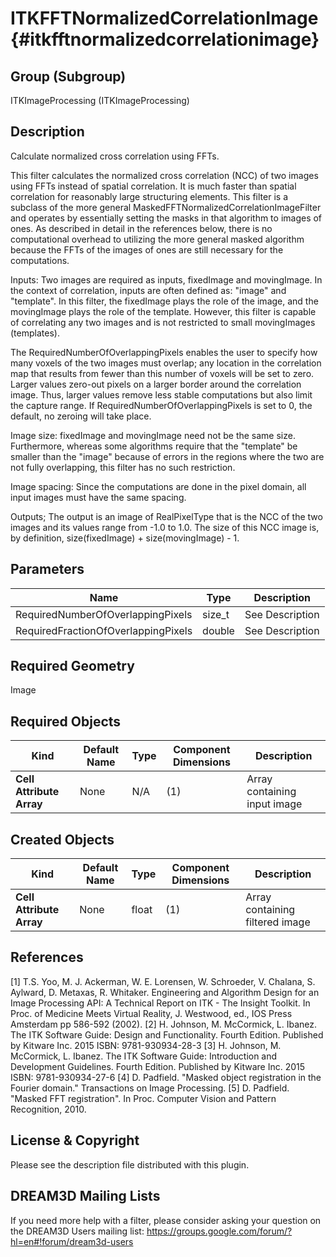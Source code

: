 ITKFFTNormalizedCorrelationImage {#itkfftnormalizedcorrelationimage}
==================================

## Group (Subgroup) ##
ITKImageProcessing (ITKImageProcessing)

## Description ##
Calculate normalized cross correlation using FFTs.

This filter calculates the normalized cross correlation (NCC) of two images
using FFTs instead of spatial correlation. It is much faster than spatial
correlation for reasonably large structuring elements. This filter is a
subclass of the more general MaskedFFTNormalizedCorrelationImageFilter and
operates by essentially setting the masks in that algorithm to images of ones.
As described in detail in the references below, there is no computational
overhead to utilizing the more general masked algorithm because the FFTs of the
images of ones are still necessary for the computations.

Inputs: Two images are required as inputs, fixedImage and movingImage. In the
context of correlation, inputs are often defined as: "image" and "template". In
this filter, the fixedImage plays the role of the image, and the movingImage
plays the role of the template. However, this filter is capable of correlating
any two images and is not restricted to small movingImages (templates).

The RequiredNumberOfOverlappingPixels enables the user to specify how many voxels of the two images must overlap; any location in the correlation map that results from fewer than this number of voxels will be set to zero. Larger values zero-out pixels on a larger border around the correlation image. Thus, larger values remove less stable computations but also limit the capture range. If RequiredNumberOfOverlappingPixels is set to 0, the default, no zeroing will take place.

Image size: fixedImage and movingImage need not be the same size. Furthermore,
whereas some algorithms require that the "template" be smaller than the "image"
because of errors in the regions where the two are not fully overlapping, this
filter has no such restriction.

Image spacing: Since the computations are done in the pixel domain, all input
images must have the same spacing.

Outputs; The output is an image of RealPixelType that is the NCC of the two
images and its values range from -1.0 to 1.0. The size of this NCC image is, by
definition, size(fixedImage) + size(movingImage) - 1.

## Parameters ##
| Name | Type | Description |
|------|------|------|
| RequiredNumberOfOverlappingPixels | size_t| See Description |
| RequiredFractionOfOverlappingPixels | double| See Description |


## Required Geometry ##
Image

## Required Objects ##
| Kind | Default Name | Type | Component Dimensions | Description |
|------|--------------|-------------|---------|-----|
| **Cell Attribute Array** | None | N/A | (1)  | Array containing input image

## Created Objects ##
| Kind | Default Name | Type | Component Dimensions | Description |
|------|--------------|-------------|---------|-----|
| **Cell Attribute Array** | None | float | (1)  | Array containing filtered image

## References ##
[1] T.S. Yoo, M. J. Ackerman, W. E. Lorensen, W. Schroeder, V. Chalana, S. Aylward, D. Metaxas, R. Whitaker. Engineering and Algorithm Design for an Image Processing API: A Technical Report on ITK - The Insight Toolkit. In Proc. of Medicine Meets Virtual Reality, J. Westwood, ed., IOS Press Amsterdam pp 586-592 (2002).
[2] H. Johnson, M. McCormick, L. Ibanez. The ITK Software Guide: Design and Functionality. Fourth Edition. Published by Kitware Inc. 2015 ISBN: 9781-930934-28-3
[3] H. Johnson, M. McCormick, L. Ibanez. The ITK Software Guide: Introduction and Development Guidelines. Fourth Edition. Published by Kitware Inc. 2015 ISBN: 9781-930934-27-6
[4] D. Padfield. "Masked object registration in the Fourier domain." Transactions on Image Processing.
[5] D. Padfield. "Masked FFT registration". In Proc. Computer Vision and Pattern Recognition, 2010.

## License & Copyright ##

Please see the description file distributed with this plugin.

## DREAM3D Mailing Lists ##

If you need more help with a filter, please consider asking your question on the DREAM3D Users mailing list:
https://groups.google.com/forum/?hl=en#!forum/dream3d-users

